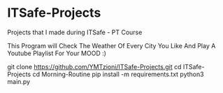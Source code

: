 # ITSafe-Projects
Projects that I made during ITSafe - PT Course

This Program will Check The Weather Of Every City You Like And Play A Youtube Playlist For Your MOOD :)

git clone https://github.com/YMTzioni/ITSafe-Projects.git
cd ITSafe-Projects
cd Morning-Routine
pip install -m requirements.txt
python3 main.py
